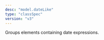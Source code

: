 ```yaml
---
desc: "model.dateLike"
type: "classSpec"
version: "v3"
---
```


Groups elements containing date expressions.